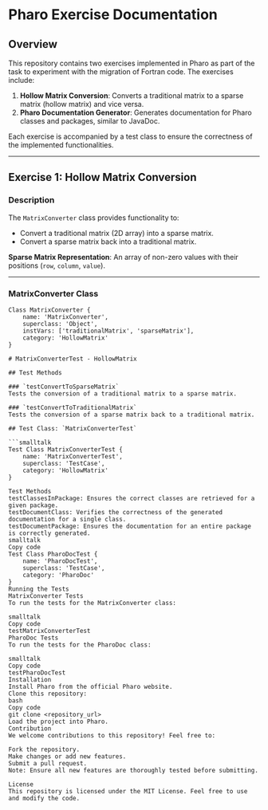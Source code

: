 # Pharo Exercise Documentation

## Overview

This repository contains two exercises implemented in Pharo as part of the task to experiment with the migration of Fortran code. The exercises include:

1. **Hollow Matrix Conversion**: Converts a traditional matrix to a sparse matrix (hollow matrix) and vice versa.
2. **Pharo Documentation Generator**: Generates documentation for Pharo classes and packages, similar to JavaDoc.

Each exercise is accompanied by a test class to ensure the correctness of the implemented functionalities.

---

## Exercise 1: Hollow Matrix Conversion

### Description

The `MatrixConverter` class provides functionality to:

- Convert a traditional matrix (2D array) into a sparse matrix.
- Convert a sparse matrix back into a traditional matrix.

**Sparse Matrix Representation**: An array of non-zero values with their positions (`row`, `column`, `value`).

---

### MatrixConverter Class

```smalltalk
Class MatrixConverter {
    name: 'MatrixConverter',
    superclass: 'Object',
    instVars: ['traditionalMatrix', 'sparseMatrix'],
    category: 'HollowMatrix'
}

# MatrixConverterTest - HollowMatrix

## Test Methods

### `testConvertToSparseMatrix`
Tests the conversion of a traditional matrix to a sparse matrix.

### `testConvertToTraditionalMatrix`
Tests the conversion of a sparse matrix back to a traditional matrix.

## Test Class: `MatrixConverterTest`

```smalltalk
Test Class MatrixConverterTest {
    name: 'MatrixConverterTest',
    superclass: 'TestCase',
    category: 'HollowMatrix'
}

Test Methods
testClassesInPackage: Ensures the correct classes are retrieved for a given package.
testDocumentClass: Verifies the correctness of the generated documentation for a single class.
testDocumentPackage: Ensures the documentation for an entire package is correctly generated.
smalltalk
Copy code
Test Class PharoDocTest {
    name: 'PharoDocTest',
    superclass: 'TestCase',
    category: 'PharoDoc'
}
Running the Tests
MatrixConverter Tests
To run the tests for the MatrixConverter class:

smalltalk
Copy code
testMatrixConverterTest
PharoDoc Tests
To run the tests for the PharoDoc class:

smalltalk
Copy code
testPharoDocTest
Installation
Install Pharo from the official Pharo website.
Clone this repository:
bash
Copy code
git clone <repository_url>
Load the project into Pharo.
Contribution
We welcome contributions to this repository! Feel free to:

Fork the repository.
Make changes or add new features.
Submit a pull request.
Note: Ensure all new features are thoroughly tested before submitting.

License
This repository is licensed under the MIT License. Feel free to use and modify the code.

